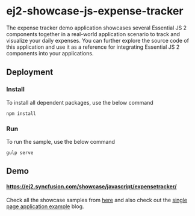 # ej2-showcase-js-expense-tracker

The expense tracker demo application showcases several Essential JS 2 components together in a real-world application scenario to track and visualize your daily expenses. You can further explore the source code of this application and use it as a reference for integrating Essential JS 2 components into your applications.

## Deployment

### Install

To install all dependent packages, use the below command

```
npm install
```

### Run

To run the sample, use the below command

```
gulp serve
```

## Demo

#### <a href="https://ej2.syncfusion.com/showcase/javascript/expensetracker/" target="_blank">https://ej2.syncfusion.com/showcase/javascript/expensetracker/</a>

Check all the showcase samples from <a href="https://ej2.syncfusion.com/home/javascript.html" target="_blank">here</a> and also check out the [single page application example](https://blog.syncfusion.com/post/single-page-application-example-using-essential-js-2.aspx) blog.
